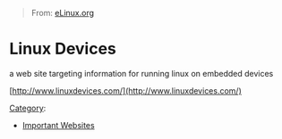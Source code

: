 > From: [eLinux.org](http://eLinux.org/Linux_Devices "http://eLinux.org/Linux_Devices")


# Linux Devices



a web site targeting information for running linux on embedded devices

[http://www.linuxdevices.com/](http://www.linuxdevices.com/)


[Category](http://eLinux.org/Special:Categories "Special:Categories"):

-   [Important
    Websites](http://eLinux.org/index.php?title=Category:Important_Websites&action=edit&redlink=1 "Category:Important Websites (page does not exist)")

